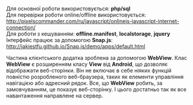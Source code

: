 Для основної роботи використовується: <b>php/sql</b> <br/>
Для перевірки роботи online/offline використовується:<br/>
http://pixelscommander.com/ru/javascript/onlinejs-javascript-internet-connection/<br/>
Для роботи з кешуванням: <b>offline.manifest</b>, <b>localstorage</b>, <b>jquery</b><br/>
Інтерфейс працює за допомогою <b>Snap.js</b>:<br/>
http://jakiestfu.github.io/Snap.js/demo/apps/default.html

Частина клієнтського додатка зроблена за допомогою <b>WebView</b>.
Клас <b>WebView</b> є розширенням класу <b>View</b> від <b>Android</b>, що дозволяє відображати веб-сторінки.
Він не включає в себе ніяких функцій повністю розробленого веб-браузера, таких як елементи управління навігацією або адресний рядок. 
Все, що <b>WebView</b> робить, за замовчуванням, це показує веб-сторінку. І цього достатньо так як все навантаження направлене на сервер.
